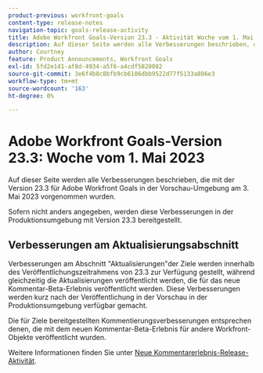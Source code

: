 ```yaml
---
product-previous: workfront-goals
content-type: release-notes
navigation-topic: goals-release-activity
title: Adobe Workfront Goals-Version 23.3 - Aktivität Woche vom 1. Mai 2023
description: Auf dieser Seite werden alle Verbesserungen beschrieben, die mit Version 23.3 für Adobe Workfront-Ziele in der Vorschau-Umgebung vorgenommen wurden. Diese Verbesserungen werden ab der Woche des 1. Mai 2023 in der Produktionsumgebung verfügbar sein.
author: Courtney
feature: Product Announcements, Workfront Goals
exl-id: 5fd2e141-af8d-4934-a5f6-a4cdf5820082
source-git-commit: 3e6f4b8c8bfb9cb6106dbb9522d77f5133a886e3
workflow-type: tm+mt
source-wordcount: '163'
ht-degree: 0%

---
```


# Adobe Workfront Goals-Version 23.3: Woche vom 1. Mai 2023

Auf dieser Seite werden alle Verbesserungen beschrieben, die mit der Version 23.3 für Adobe Workfront Goals in der Vorschau-Umgebung am 3. Mai 2023 vorgenommen wurden.

Sofern nicht anders angegeben, werden diese Verbesserungen in der Produktionsumgebung mit Version 23.3 bereitgestellt.

## Verbesserungen am Aktualisierungsabschnitt

Verbesserungen am Abschnitt &quot;Aktualisierungen&quot;der Ziele werden innerhalb des Veröffentlichungszeitrahmens von 23.3 zur Verfügung gestellt, während gleichzeitig die Aktualisierungen veröffentlicht werden, die für das neue Kommentar-Beta-Erlebnis veröffentlicht werden. Diese Verbesserungen werden kurz nach der Veröffentlichung in der Vorschau in der Produktionsumgebung verfügbar gemacht.

Die für Ziele bereitgestellten Kommentierungsverbesserungen entsprechen denen, die mit dem neuen Kommentar-Beta-Erlebnis für andere Workfront-Objekte veröffentlicht wurden.

Weitere Informationen finden Sie unter [Neue Kommentarerlebnis-Release-Aktivität](/help/quicksilver/product-announcements/betas/new-commenting-experience-beta/new-commenting-beta-experience-release-activity.md).
